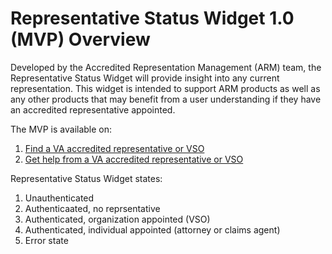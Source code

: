 # Representative Status Widget 1.0 (MVP) Overview

Developed by the Accredited Representation Management (ARM) team, the Representative Status Widget will provide insight into any current representation.  This widget is intended to support ARM products as well as any other products that may benefit from a user understanding if they have an accredited representative appointed.  

The MVP is available on:
   1. [Find a VA accredited representative or VSO](https://www.va.gov/get-help-from-accredited-representative/find-rep/)
   2. [Get help from a VA accredited representative or VSO](https://www.va.gov/get-help-from-accredited-representative/)

Representative Status Widget states:
1. Unauthenticated
2. Authenticaated, no reprsentative
3. Authenticated, organization appointed (VSO)
4. Authenticated, individual appointed (attorney or claims agent)
5. Error state 
